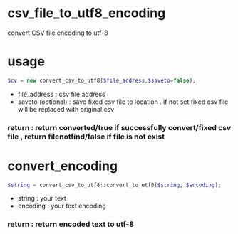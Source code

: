 # csv_file_to_utf8_encoding
convert CSV file encoding to utf-8

# usage
```php
$cv = new convert_csv_to_utf8($file_address,$saveto=false);
```
- file_address : csv file address
- saveto (optional) : save fixed csv file to location . if not set fixed csv file will be replaced with original csv
### return : return converted/true if successfully convert/fixed csv file , return filenotfind/false if file is not exist

# convert_encoding
```php
$string = convert_csv_to_utf8::convert_to_utf8($string, $encoding);
```
- string : your text
- encoding : your text encoding
### return : return encoded text to utf-8
